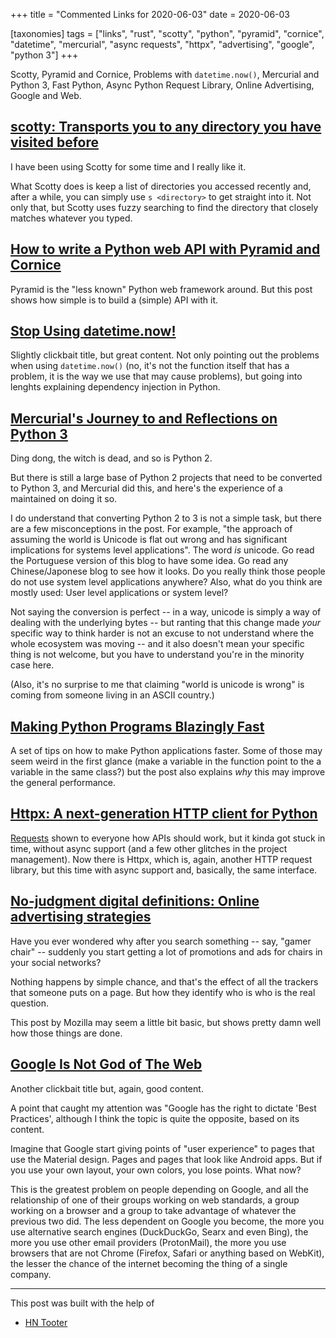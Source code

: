+++
title = "Commented Links for 2020-06-03"
date = 2020-06-03

[taxonomies]
tags = ["links", "rust", "scotty", "python", "pyramid", "cornice", "datetime",
"mercurial", "async requests", "httpx", "advertising", "google", "python 3"]
+++

Scotty, Pyramid and Cornice, Problems with `datetime.now()`, Mercurial and
Python 3, Fast Python, Async Python Request Library, Online Advertising,
Google and Web.

<!-- more -->

## [scotty: Transports you to any directory you have visited before](https://github.com/wdullaer/scotty)

I have been using Scotty for some time and I really like it.

What Scotty does is keep a list of directories you accessed recently and,
after a while, you can simply use `s <directory>` to get straight into it. Not
only that, but Scotty uses fuzzy searching to find the directory that closely
matches whatever you typed.

## [How to write a Python web API with Pyramid and Cornice](https://opensource.com/article/20/1/python-web-api-pyramid-cornice)

Pyramid is the "less known" Python web framework around. But this post shows
how simple is to build a (simple) API with it.

## [Stop Using datetime.now!](https://hakibenita.com/python-dependency-injection)

Slightly clickbait title, but great content. Not only pointing out the
problems when using `datetime.now()` (no, it's not the function itself that
has a problem, it is the way we use that may cause problems), but going into
lenghts explaining dependency injection in Python.

## [Mercurial's Journey to and Reflections on Python 3](https://gregoryszorc.com/blog/2020/01/13/mercurial%27s-journey-to-and-reflections-on-python-3/)

Ding dong, the witch is dead, and so is Python 2.

But there is still a large base of Python 2 projects that need to be converted
to Python 3, and Mercurial did this, and here's the experience of a
maintained on doing it so.

I do understand that converting Python 2 to 3 is not a simple task, but there
are a few misconceptions in the post. For example, "the approach of assuming
the world is Unicode is flat out wrong and has significant implications for
systems level applications". The word _is_ unicode. Go read the Portuguese
version of this blog to have some idea. Go read any Chinese/Japonese blog to
see how it looks. Do you really think those people do not use system level
applications anywhere? Also, what do you think are mostly used: User level
applications or system level?

Not saying the conversion is perfect -- in a way, unicode is simply a way of
dealing with the underlying bytes -- but ranting that this change made _your_
specific way to think harder is not an excuse to not understand where the
whole ecosystem was moving -- and it also doesn't mean your specific thing is
not welcome, but you have to understand you're in the minority case here.

(Also, it's no surprise to me that claiming "world is unicode is wrong" is
coming from someone living in an ASCII country.)

## [Making Python Programs Blazingly Fast](https://martinheinz.dev/blog/13)

A set of tips on how to make Python applications faster. Some of those may
seem weird in the first glance (make a variable in the function point to the
a variable in the same class?) but the post also explains _why_ this may
improve the general performance.

## [Httpx: A next-generation HTTP client for Python](https://www.python-httpx.org/)

[Requests](https://2.python-requests.org/en/master/) shown to everyone how
APIs should work, but it kinda got stuck in time, without async support (and a few
other glitches in the project management). Now there is Httpx, which is,
again, another HTTP request library, but this time with async support and,
basically, the same interface.

## [No-judgment digital definitions: Online advertising strategies](https://blog.mozilla.org/firefox/online-advertising-strategies/)

Have you ever wondered why after you search something -- say, "gamer chair" --
suddenly you start getting a lot of promotions and ads for chairs in your
social networks?

Nothing happens by simple chance, and that's the effect of all the trackers
that someone puts on a page. But how they identify who is who is the real
question.

This post by Mozilla may seem a little bit basic, but shows pretty damn well
how those things are done.

## [Google Is Not God of The Web](https://bilge.world/google-page-experience)

Another clickbait title but, again, good content.

A point that caught my attention was "Google has the right to dictate 'Best
Practices', although I think the topic is quite the opposite, based on its
content.

Imagine that Google start giving points of "user experience" to pages that use
the Material design. Pages and pages that look like Android apps. But if you
use your own layout, your own colors, you lose points. What now?

This is the greatest problem on people depending on Google, and all the
relationship of one of their groups working on web standards, a group working
on a browser and a group to take advantage of whatever the previous two did.
The less dependent on Google you become, the more you use alternative search
engines (DuckDuckGo, Searx and even Bing), the more you use other email
providers (ProtonMail), the more you use browsers that are not Chrome
(Firefox, Safari or anything based on WebKit), the lesser the chance of the
internet becoming the thing of a single company.

---

This post was built with the help of

* [HN Tooter](https://mastodon.social/@hntooter)
